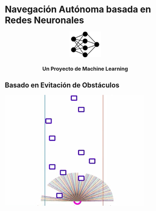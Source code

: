 # Navegación Autónoma basada en Redes Neuronales
<div align="center">
  <a href="https://github.com/Carlosalpha1/aprendizaje-proyecto">
    <img src="docs/red-neuronal.png" alt="Portada" width="100" height="80">
  </a>
  <h3 align="center">Un Proyecto de Machine Learning</h3>
</div>


## Basado en Evitación de Obstáculos
<div align="left">
  <a href="https://github.com/Carlosalpha1/aprendizaje-proyecto">
    <img src="docs/README/demo-portada.gif" alt="Demostracion">
  </a>
</div>

